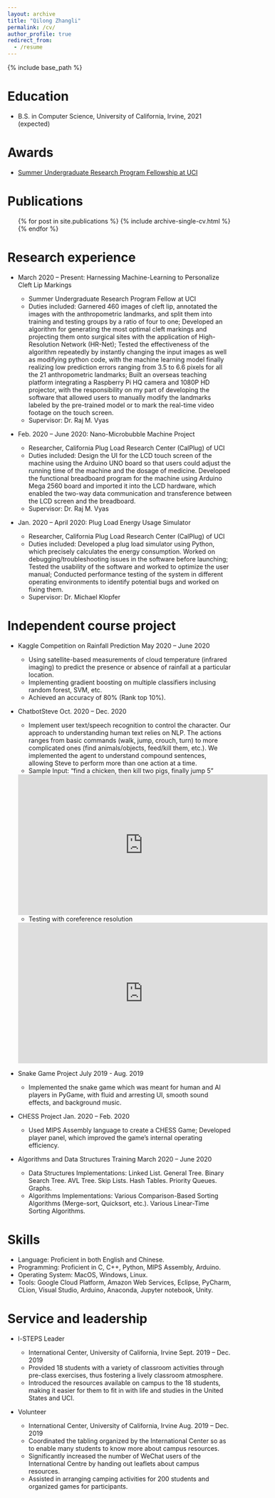 ```yaml
---
layout: archive
title: "Qilong Zhangli"
permalink: /cv/
author_profile: true
redirect_from:
  - /resume
---
```


{% include base_path %}

Education
======
* B.S. in Computer Science, University of California, Irvine, 2021 (expected)

Awards
======
* [Summer Undergraduate Research Program Fellowship at UCI](https://www.urop.uci.edu/SURP/Recipients/grant_recipients.pdf)


Publications
======
  <ul>{% for post in site.publications %}
    {% include archive-single-cv.html %}
  {% endfor %}</ul>


Research experience
======
* March 2020 – Present: Harnessing Machine-Learning to Personalize Cleft Lip Markings
  * Summer Undergraduate Research Program Fellow at UCI
  * Duties included: Garnered 460 images of cleft lip, annotated the images with the anthropometric landmarks, and split them into training and testing groups by a ratio of four to one; Developed an algorithm for generating the most optimal cleft markings and projecting them onto surgical sites with the application of High-Resolution Network (HR-Net); Tested the effectiveness of the algorithm repeatedly by instantly changing the input images as well as modifying python code, with the machine learning model finally realizing low prediction errors ranging from 3.5 to 6.6 pixels for all the 21 anthropometric landmarks; Built an overseas teaching platform integrating a Raspberry Pi HQ camera and 1080P HD projector, with the responsibility on my part of developing the software that allowed users to manually modify the landmarks labeled by the pre-trained model or to mark the real-time video footage on the touch screen.
  * Supervisor: Dr. Raj M. Vyas

* Feb. 2020 – June 2020: Nano-Microbubble Machine Project
  * Researcher, California Plug Load Research Center (CalPlug) of UCI
  * Duties included: Design the UI for the LCD touch screen of the machine using the Arduino UNO board so that users could adjust the running time of the machine and the dosage of medicine. Developed the functional breadboard program for the machine using Arduino Mega 2560 board and imported it into the LCD hardware, which enabled the two-way data communication and transference between the LCD screen and the breadboard.
  * Supervisor: Dr. Raj M. Vyas

* Jan. 2020 – April 2020: Plug Load Energy Usage Simulator
  * Researcher, California Plug Load Research Center (CalPlug) of UCI
  * Duties included: Developed a plug load simulator using Python, which precisely calculates the energy consumption. Worked on debugging/troubleshooting issues in the software before launching; Tested the usability of the software and worked to optimize the user manual; Conducted performance testing of the system in different operating environments to identify potential bugs and worked on fixing them.
  * Supervisor: Dr. Michael Klopfer
 
 
Independent course project
======
* Kaggle Competition on Rainfall Prediction  May 2020 – June 2020
  * Using satellite-based measurements of cloud temperature (infrared imaging) to predict the presence or absence of rainfall at a particular location.
  * Implementing gradient boosting on multiple classifiers inclusing random forest, SVM, etc.
  * Achieved an accuracy of 80% (Rank top 10%).

* ChatbotSteve  Oct. 2020 – Dec. 2020
  * Implement user text/speech recognition to control the character. Our approach to understanding human text relies on NLP. The actions ranges from basic commands (walk, jump, crouch, turn) to more complicated ones (find animals/objects, feed/kill them, etc.). We implemented the agent to understand compound sentences, allowing Steve to perform more than one action at a time.
  * Sample Input: “find a chicken, then kill two pigs, finally jump 5”
  <iframe width="560" height="315" src="https://www.youtube.com/embed/XkKWG6TtY-c" frameborder="0" allow="accelerometer; autoplay; clipboard-write; encrypted-media; gyroscope; picture-in-picture" allowfullscreen></iframe>
  
  * Testing with coreference resolution
  <iframe width="560" height="315" src="https://www.youtube.com/embed/nMv0uT_Y1SY" frameborder="0" allow="accelerometer; autoplay; clipboard-write; encrypted-media; gyroscope; picture-in-picture" allowfullscreen></iframe>

* Snake Game Project  July 2019 - Aug. 2019
  * Implemented the snake game which was meant for human and AI players in PyGame, with fluid and arresting UI, smooth sound effects, and background music.

* CHESS Project  Jan. 2020 – Feb. 2020
  * Used MIPS Assembly language to create a CHESS Game; Developed player panel, which improved the game’s internal operating efficiency.

* Algorithms and Data Structures Training  March 2020 – June 2020
  * Data Structures Implementations: Linked List. General Tree. Binary Search Tree. AVL Tree. Skip Lists. Hash Tables. Priority Queues. Graphs.
  * Algorithms Implementations: Various Comparison-Based Sorting Algorithms (Merge-sort, Quicksort, etc.). Various Linear-Time Sorting Algorithms.


Skills
======
* Language: Proficient in both English and Chinese.
* Programming: Proficient in C, C++, Python, MIPS Assembly, Arduino.
* Operating System: MacOS, Windows, Linux.
* Tools: Google Cloud Platform, Amazon Web Services, Eclipse, PyCharm, CLion, Visual Studio, Arduino, Anaconda, Jupyter notebook, Unity.


Service and leadership
======
* l-STEPS Leader
  * International Center, University of California, Irvine Sept. 2019 – Dec. 2019
  * Provided 18 students with a variety of classroom activities through pre-class exercises, thus fostering a lively classroom atmosphere.
  * Introduced the resources available on campus to the 18 students, making it easier for them to fit in with life and studies in the United States and UCI.

* Volunteer
  * International Center, University of California, Irvine Aug. 2019 – Dec. 2019
  * Coordinated the tabling organized by the International Center so as to enable many students to know more about campus resources.
  * Significantly increased the number of WeChat users of the International Centre by handing out leaflets about campus resources.
  * Assisted in arranging camping activities for 200 students and organized games for participants.


<script type='text/javascript' id='clustrmaps' src='//cdn.clustrmaps.com/map_v2.js?cl=ffffff&w=0&t=n&d=NhU8FlF82efSr5a5f4GrETxbYTBuqgLLi2uyNcM6_1o&co=ffffff&cmo=ffffff&cmn=ffffff'></script>
